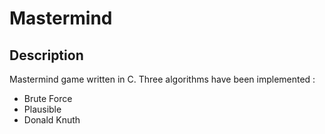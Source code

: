# Mastermind

## Description
Mastermind game written in C. Three algorithms have been implemented :
- Brute Force
- Plausible
- Donald Knuth
